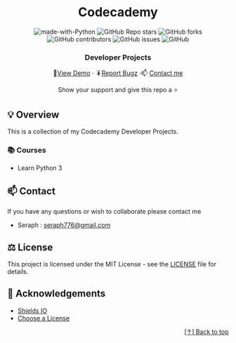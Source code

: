 <div id="header" align="center">

# Codecademy



![made-with-Python](https://img.shields.io/badge/Python-536878?&logo=python&logoColor=white&labelColor=black&label=Built%20with&style=for-the-badge)
![GitHub Repo stars](https://img.shields.io/github/stars/seraph776/Codecademy?style=for-the-badge)
![GitHub forks](https://img.shields.io/github/forks/seraph776/Codecademy?style=for-the-badge)
![GitHub contributors](https://img.shields.io/github/contributors/seraph776/Codecademy?color=blue&style=for-the-badge)
![GitHub issues](https://img.shields.io/github/issues-raw/seraph776/Codecademy?color=yellow&style=for-the-badge)
![GitHub](https://img.shields.io/github/license/seraph776/Codecademy?style=for-the-badge)
  

  
### Developer Projects  
  
🔎[View Demo](https://github.com/seraph776/Codecademy/blob/main/test.md#screenshot) · 🪳[Report Bugz](https://github.com/seraph776/Codecademy/issues) ·📫 [Contact me](mailto:seraph776@gmail.com)  
 
Show your support and give this repo a ⭐ 

  
</div>





##  💡 Overview

This is a collection of my Codecademy Developer Projects.

### 📚 Courses

- Learn Python 3
  

## 📫 Contact 
If you have any questions or wish to collaborate please contact me

- Seraph : [seraph776@gmail.com](mailto:seraph776@gmail.com)


##  ⚖️ License

This project is licensed under the MIT License - see the [LICENSE](https://github.com/seraph776/Codecademy/blob/main/LICENSE) file for details.


## 📢 Acknowledgements 

- [Shields IO](https://shields.io/)
- [Choose a License](https://choosealicense.com/licenses/mit/)


<div align="right">

[[↑] Back to top](https://github.com/seraph776/seraph776/blob/main/test.md#header)

</div> 
